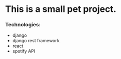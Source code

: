 # This is a small pet project. 

### Technologies:
- django
- django rest framework
- react
- spotify API
